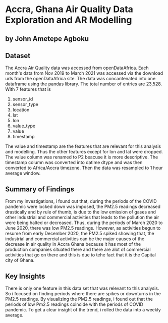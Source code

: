 # Accra, Ghana Air Quality Data Exploration and AR Modelling
## by John Ametepe Agboku

## Dataset
The Accra Air Quality data was accessed from openDataAfrica. Each month's data from Nov 2019 to March 2021 was  accessed via the download urls from the openDataAfrica site. The data was concantenated into one dataframe using the pandas library. The total number of entries are 23,528. With 7 features that is 
1. sensor_id
2. sensor_type
3. location
4. lat
5. lon
6. value_type
7. value
8. timestamp

The value and timestamp are the features that are relevant for this analysis and modelling. Thus the other features except for lon and lat were dropped. The value column was renamed to P2 beacuse it is more descriptive. The timestamp column was converted into datime dtype and was then converted to Africa/Accra timezone. Then the data was resampled to 1 hour average window.


## Summary of Findings
From my investigations, i found out that, during the periods of the COVID pandemic were locked down was imposed, the PM2.5 readings decreased drastically and by rule of thumb, is due to the low emission of gases and other industrial and commercial activities that leads to the pollution the air were being halted or decreased. Thus, during the periods of March 2020 to June 2020, there was low PM2.5 readings. 
However, as activities begun to resume from early December 2020, the PM2.5 spiked showing that, the industrial and commercial activities can be the major causes of the decrease in air quality in Accra Ghana because it has most of the production companies situated there and there are alot of commercial activities that go on there and this is due to tehe fact that it is the Capital city of Ghana.

## Key Insights 
There is only one feature in this data set that was relevant to this analysis.
So i focused on finding periods where there are spikes or downturns in the PM2.5 readings.
By visualizing the PM2.5 readings, i found out that the periods of low Pm2.5 readings coincide with the periods of COVID pandemic. To get a clear insight of the trend, i rolled the data into a weekly average. 


